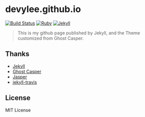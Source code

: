 # devylee.github.io

[![Build Status](https://travis-ci.org/devylee/devylee.github.io.svg?branch=source)](https://travis-ci.org/devylee/devylee.github.io)
[![Ruby](https://img.shields.io/badge/ruby-2.2-blue.svg?style=flat)](https://travis-ci.org/devylee/devylee.github.io)
[![Jekyll](https://img.shields.io/badge/jekyll-3.4-blue.svg?style=flat)](https://travis-ci.org/devylee/devylee.github.io)

> This is my github page published by Jekyll, and the Theme customized from Ghost Casper.

## Thanks

- [Jekyll](https://jekyllrb.com)
- [Ghost Casper](https://github.com/tryghost/casper)
- [Jasper](https://github.com/biomadeira/jasper)
- [jekyll-travis](https://github.com/mfenner/jekyll-travis)

## License

MIT License



